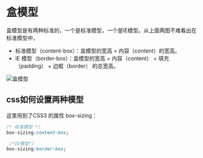 # 盒模型

盒模型是有两种标准的，一个是标准模型，一个是IE模型。从上面两图不难看出在标准模型中，
* 标准模型（content-box）：盒模型的宽高 = 内容（content）的宽高。
* IE 模型（border-box）：盒模型的宽高 = 内容（content） + 填充（padding） + 边框（border） 的总宽高。

![盒模型](https://github.com/TanYJie/Technology-Stack-Interview-Experience/blob/master/CSS/images/盒模型.png)


## css如何设置两种模型
这里用到了CSS3 的属性 box-sizing：
```CSS
/* 标准模型 */
box-sizing:content-box;

 /*IE模型*/
box-sizing:border-box;
```
